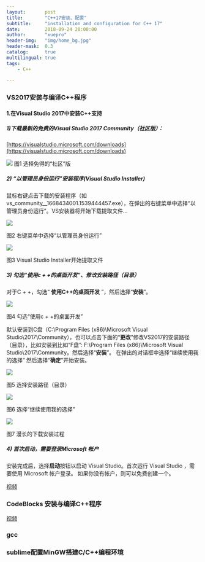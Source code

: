 ```yaml
---
layout:       post
title:        "C++17安装、配置"
subtitle:     "installation and configuration for C++ 17"
date:         2018-09-24 20:00:00
author:       "xuepro"
header-img:   "img/home_bg.jpg"
header-mask:  0.3
catalog:      true
multilingual: true
tags:
    - C++
    
---    
```


### VS2017安装与编译C++程序

#### 1.在Visual Studio 2017中安装C++支持

##### 1)下载最新的免费的Visual Studio 2017 Community（社区版）： 

 [https://visualstudio.microsoft.com/downloads](https://visualstudio.microsoft.com/downloads)  
 
 ![](https://p.hwdong.com/book_imgs/vs/1-download.png)
  图1 选择免得的“社区”版
 
##### 2) “以管理员身份运行”安装程序(Visual Studio Installer)

   鼠标右键点击下载的安装程序（如vs_community__1668434001.1539444457.exe），在弹出的右键菜单中选择“以管理员身份运行”。VS安装器将开始下载提取文件…

![](https://p.hwdong.com/book_imgs/vs/2-run_installerd.png)

  图2 右键菜单中选择“以管理员身份运行”
  
   ![](https://p.hwdong.com/book_imgs/vs/3-extract_files.png)
   
  图3 Visual Studio Installer开始提取文件
  
##### 3) 勾选“使用c + +的桌面开发”、修改安装路径（目录）

对于C + +，勾选“ **使用C++的桌面开发** ”，然后选择“**安装**”。

 ![](https://p.hwdong.com/book_imgs/vs/4-select_c++.png)
 
  图4 勾选“使用c + +的桌面开发”
  
    
默认安装到C盘（C:\Program Files (x86)\Microsoft Visual Studio\2017\Community），也可以点击下面的“**更改**”修改VS2017的安装路径（目录），比如安装到比如“F盘”:  F:\Program Files (x86)\Microsoft Visual Studio\2017\Community。然后选择“**安装**”。 在弹出的对话框中选择“继续使用我的选择”
然后选择“**确定**”开始安装。

 ![](https://p.hwdong.com/book_imgs/vs/5-select_c++2.png)
 
  图5 选择安装路径（目录）


 ![](https://p.hwdong.com/book_imgs/vs/6-continue.png)
 
  图6 选择“继续使用我的选择”
  
  
   ![](https://p.hwdong.com/book_imgs/vs/6-downloading.png)
   
  图7 漫长的下载安装过程
  
  
##### 4) 首次启动，需要登录Microsoft 帐户

安装完成后，选择**启动**按钮以启动 Visual Studio。首次运行 Visual Studio ，需要使用 Microsoft 帐户登录。 如果你没有帐户，则可以免费创建一个。



   [视频](https://www.weibo.com/tv/v/Fx3MOsqJM?fid=1034:818cb1349ce05a84bfbd5e6422e1f2ea)
   
   
   
### CodeBlocks 安装与编译C++程序

 [视频](https://www.weibo.com/tv/v/Fp8Pn6hQp?fid=1034:beb66bf53fa5e71e7b41ef375b8d1542) 

### gcc

### sublime配置MinGW搭建C/C++编程环境


